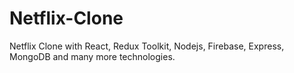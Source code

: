 # Netflix-Clone
Netflix Clone with React, Redux Toolkit, Nodejs, Firebase, Express, MongoDB and many more technologies.
